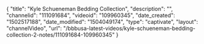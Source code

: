 {
    "title": "Kyle Schueneman Bedding Collection",
    "description": "",
    "channelid": "111091684",
    "videoid": "109960345",
    "date_created": "1502517188",
    "date_modified": "1504049174",
    "type": "captivate",
    "layout": "channelVideo",
    "url": "\/bbbusa-latest-videos\/kyle-schueneman-bedding-collection-2-notes\/111091684-109960345"
}